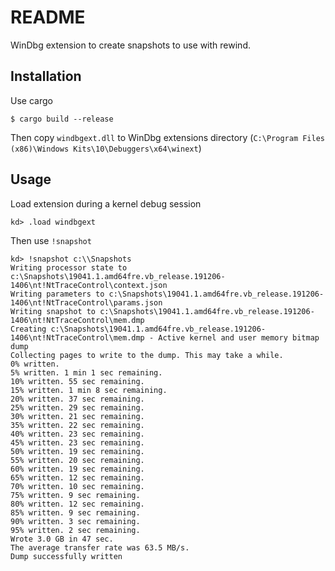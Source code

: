 # README

WinDbg extension to create snapshots to use with rewind.

## Installation

Use cargo

```
$ cargo build --release
```

Then copy ``windbgext.dll`` to WinDbg extensions directory (``C:\Program Files (x86)\Windows Kits\10\Debuggers\x64\winext``)

## Usage

Load extension during a kernel debug session

```
kd> .load windbgext
```

Then use ``!snapshot``

```
kd> !snapshot c:\\Snapshots
Writing processor state to c:\Snapshots\19041.1.amd64fre.vb_release.191206-1406\nt!NtTraceControl\context.json
Writing parameters to c:\Snapshots\19041.1.amd64fre.vb_release.191206-1406\nt!NtTraceControl\params.json
Writing snapshot to c:\Snapshots\19041.1.amd64fre.vb_release.191206-1406\nt!NtTraceControl\mem.dmp
Creating c:\Snapshots\19041.1.amd64fre.vb_release.191206-1406\nt!NtTraceControl\mem.dmp - Active kernel and user memory bitmap dump
Collecting pages to write to the dump. This may take a while.
0% written.
5% written. 1 min 1 sec remaining.
10% written. 55 sec remaining.
15% written. 1 min 8 sec remaining.
20% written. 37 sec remaining.
25% written. 29 sec remaining.
30% written. 21 sec remaining.
35% written. 22 sec remaining.
40% written. 23 sec remaining.
45% written. 23 sec remaining.
50% written. 19 sec remaining.
55% written. 20 sec remaining.
60% written. 19 sec remaining.
65% written. 12 sec remaining.
70% written. 10 sec remaining.
75% written. 9 sec remaining.
80% written. 12 sec remaining.
85% written. 9 sec remaining.
90% written. 3 sec remaining.
95% written. 2 sec remaining.
Wrote 3.0 GB in 47 sec.
The average transfer rate was 63.5 MB/s.
Dump successfully written
```